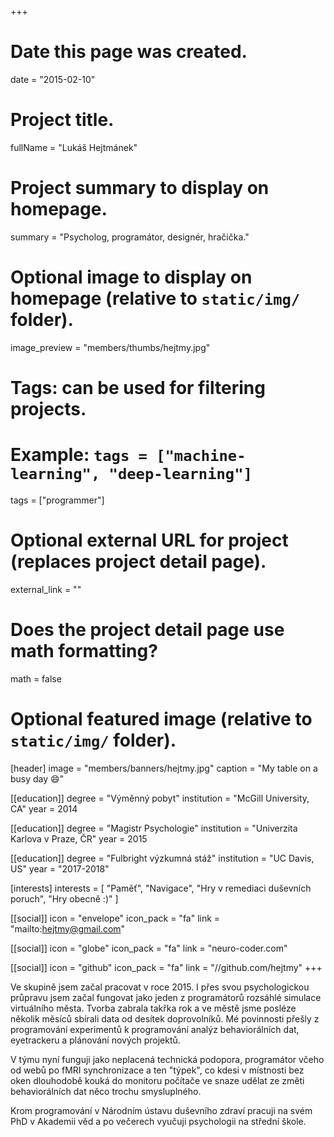 +++
# Date this page was created.
date = "2015-02-10"

# Project title.
fullName = "Lukáš Hejtmánek"

# Project summary to display on homepage.
summary = "Psycholog, programátor, designér, hračička."

# Optional image to display on homepage (relative to `static/img/` folder).
image_preview = "members/thumbs/hejtmy.jpg"

# Tags: can be used for filtering projects.
# Example: `tags = ["machine-learning", "deep-learning"]`
tags = ["programmer"]

# Optional external URL for project (replaces project detail page).
external_link = ""

# Does the project detail page use math formatting?
math = false

# Optional featured image (relative to `static/img/` folder).
[header]
image = "members/banners/hejtmy.jpg"
caption = "My table on a busy day :smile:"

[[education]]
    degree = "Výměnný pobyt"
    institution = "McGill University, CA"
    year = 2014

[[education]]
    degree = "Magistr Psychologie"
    institution = "Univerzita Karlova v Praze, ČR"
    year = 2015

[[education]]
    degree = "Fulbright výzkumná stáž"
    institution = "UC Davis, US"
    year = "2017-2018"

[interests]
  interests = [
      "Paměť",
      "Navigace",
      "Hry v remediaci duševních poruch",
      "Hry obecně :)"
  ]

[[social]]
    icon = "envelope"
    icon_pack = "fa"
    link = "mailto:hejtmy@gmail.com"

[[social]]
    icon = "globe"
    icon_pack = "fa"
    link = "neuro-coder.com"

[[social]]
    icon = "github"
    icon_pack = "fa"
    link = "//github.com/hejtmy"
+++

Ve skupině jsem začal pracovat v roce 2015. I přes svou psychologickou průpravu jsem začal fungovat jako jeden z programátorů rozsáhlé simulace virtuálního města. Tvorba zabrala takřka rok a ve městě jsme posléze několik měsíců sbírali data od desítek doprovolníků. Mé povinnosti přešly z programování experimentů k programování analýz behaviorálních dat, eyetrackeru a plánování nových projektů. 

V týmu nyní funguji jako neplacená technická podopora, programátor včeho od webů po fMRI synchronizace a ten "týpek", co kdesi v místnosti bez oken dlouhodobě kouká do monitoru počítače ve snaze udělat ze změti behaviorálních dat něco trochu smysluplného. 

Krom programování v Národním ústavu duševního zdraví pracuji na svém PhD v Akademii věd a po večerech vyučuji psychologii na střední škole.